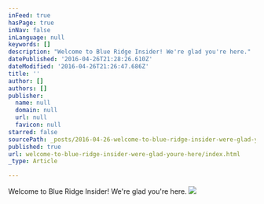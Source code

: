 ```yaml
---
inFeed: true
hasPage: true
inNav: false
inLanguage: null
keywords: []
description: "Welcome to Blue Ridge Insider! We're glad you're here."
datePublished: '2016-04-26T21:28:26.610Z'
dateModified: '2016-04-26T21:26:47.686Z'
title: ''
author: []
authors: []
publisher:
  name: null
  domain: null
  url: null
  favicon: null
starred: false
sourcePath: _posts/2016-04-26-welcome-to-blue-ridge-insider-were-glad-youre-here.md
published: true
url: welcome-to-blue-ridge-insider-were-glad-youre-here/index.html
_type: Article

---
```

Welcome to Blue Ridge Insider! We're glad you're here.
![](https://the-grid-user-content.s3-us-west-2.amazonaws.com/7eb4d4fe-8d44-4bcc-ae3e-9def51c26fa4.jpg)